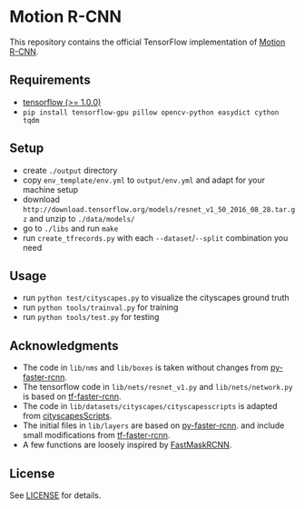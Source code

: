 # Motion R-CNN

This repository contains the official TensorFlow implementation of
[Motion R-CNN](TODO).

## Requirements

- [tensorflow (>= 1.0.0)](https://www.tensorflow.org/install/install_linux)
- `pip install tensorflow-gpu pillow opencv-python easydict cython tqdm`


## Setup
- create `./output` directory
- copy `env_template/env.yml` to `output/env.yml` and adapt for your machine setup
- download `http://download.tensorflow.org/models/resnet_v1_50_2016_08_28.tar.gz` and unzip to `./data/models/`
- go to `./libs` and run `make`
- run `create_tfrecords.py` with each `--dataset`/`--split` combination you need

## Usage
- run `python test/cityscapes.py` to visualize the cityscapes ground truth
- run `python tools/trainval.py` for training
- run `python tools/test.py` for testing

## Acknowledgments
- The code in `lib/nms` and `lib/boxes` is taken without changes from
  [py-faster-rcnn](https://github.com/rbgirshick/py-faster-rcnn).
- The tensorflow code in `lib/nets/resnet_v1.py` and `lib/nets/network.py` is based on
  [tf-faster-rcnn](https://github.com/endernewton/tf-faster-rcnn/tree/master/lib/nets).
- The code in `lib/datasets/cityscapes/cityscapesscripts` is adapted from
  [cityscapesScripts](https://github.com/mcordts/cityscapesScripts).
- The initial files in `lib/layers` are based on
  [py-faster-rcnn](https://github.com/rbgirshick/py-faster-rcnn/tree/master/lib/rpn).
  and include small modifications from
  [tf-faster-rcnn](https://github.com/endernewton/tf-faster-rcnn/tree/master/lib/layer_utils).
- A few functions are loosely inspired by
  [FastMaskRCNN](https://github.com/CharlesShang/FastMaskRCNN).

## License
See [LICENSE](https://github.com/simonmeister/motion-rcnn/blob/master/LICENSE) for details.
